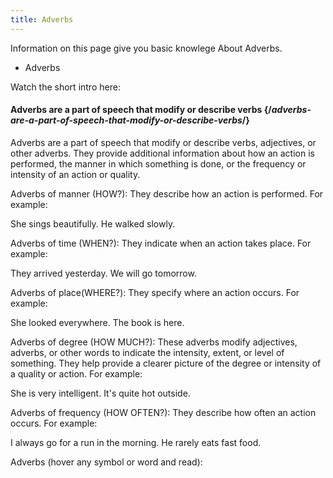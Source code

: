 ```yaml
---
title: Adverbs
---
```


<Intro>

Information on this page give you basic knowlege About Adverbs.

</Intro>

<YouWillLearn isChapter={false}>

- Adverbs

</YouWillLearn>

Watch the short intro here:

<YouTubeIframe src="https://www.youtube.com/embed/Oqq3UmJmYqU" title="YouTube video player" />

<DeepDive>

#### Adverbs are a part of speech that modify or describe verbs {/*adverbs-are-a-part-of-speech-that-modify-or-describe-verbs*/}

Adverbs are a part of speech that modify or describe verbs, adjectives, or other adverbs. They provide additional information about how an action is performed, the manner in which something is done, or the frequency or intensity of an action or quality.

Adverbs of manner (HOW?): They describe how an action is performed. For example:

She sings beautifully.
He walked slowly.

Adverbs of time (WHEN?): They indicate when an action takes place. For example:

They arrived yesterday.
We will go tomorrow.

Adverbs of place(WHERE?): They specify where an action occurs. For example:

She looked everywhere.
The book is here.

Adverbs of degree (HOW MUCH?): These adverbs modify adjectives, adverbs, or other words to indicate the intensity, extent, or level of something. They help provide a clearer picture of the degree or intensity of a quality or action.
For example:

She is very intelligent.
It's quite hot outside.

Adverbs of frequency (HOW OFTEN?): They describe how often an action occurs. For example:

I always go for a run in the morning.
He rarely eats fast food.

</DeepDive>

Adverbs (hover any symbol or word and read):

<AdverbsTable />

